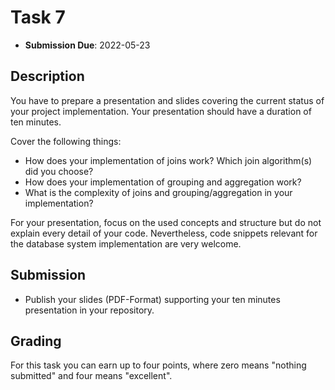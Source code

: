 # Task 7

- **Submission Due**: 2022-05-23

## Description

You have to prepare a presentation and slides covering the current status of your project implementation. Your presentation should have a duration of ten minutes.

Cover the following things:

- How does your implementation of joins work? Which join algorithm(s) did you choose?
- How does your implementation of grouping and aggregation work?
- What is the complexity of joins and grouping/aggregation in your implementation?

For your presentation, focus on the used concepts and structure but do not explain every detail of your code. Nevertheless, code snippets relevant for the database system implementation are very welcome.

## Submission

- Publish your slides (PDF-Format) supporting your ten minutes presentation in your repository.

## Grading

For this task you can earn up to four points, where zero means "nothing submitted" and four means "excellent".
